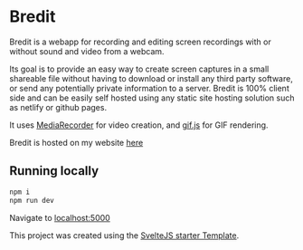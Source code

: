 # Bredit
Bredit is a webapp for recording and editing screen recordings with or without sound and video from a webcam.

Its goal is to provide an easy way to create screen captures in a small shareable file without having to download or install any third party software, or send any potentially private information to a server. Bredit is 100% client side and can be easily self hosted using any static site hosting solution such as netlify or github pages.

It uses [MediaRecorder](https://developer.mozilla.org/en-US/docs/Web/API/MediaRecorder/MediaRecorder) for video creation,
and [gif.js](https://jnordberg.github.io/gif.js/) for GIF rendering.

Bredit is hosted on my website [here](https://www.alexthings.co.uk/bredit/index.html?g)

## Running locally
```bash
npm i
npm run dev
```
Navigate to [localhost:5000](http://localhost:5000)

This project was created using the [SvelteJS starter Template](https://github.com/sveltejs/template).
